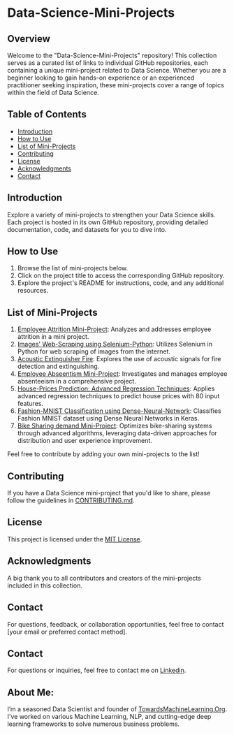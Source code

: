 # Data-Science-Mini-Projects

## Overview

Welcome to the "Data-Science-Mini-Projects" repository! This collection serves as a curated list of links to individual GitHub repositories, each containing a unique mini-project related to Data Science. Whether you are a beginner looking to gain hands-on experience or an experienced practitioner seeking inspiration, these mini-projects cover a range of topics within the field of Data Science.

## Table of Contents

- [Introduction](#introduction)
- [How to Use](#how-to-use)
- [List of Mini-Projects](#list-of-mini-projects)
- [Contributing](#contributing)
- [License](#license)
- [Acknowledgments](#acknowledgments)
- [Contact](#contact)

## Introduction

Explore a variety of mini-projects to strengthen your Data Science skills. Each project is hosted in its own GitHub repository, providing detailed documentation, code, and datasets for you to dive into.

## How to Use

1. Browse the list of mini-projects below.
2. Click on the project title to access the corresponding GitHub repository.
3. Explore the project's README for instructions, code, and any additional resources.

## List of Mini-Projects

1. [Employee Attrition Mini-Project](https://github.com/Praveen76/Employee-Attrition-Mini-Project): Analyzes and addresses employee attrition in a mini project.
2. [Images' Web-Scraping using Selenium-Python](https://github.com/Praveen76/Web-Scraping-using-Selenium-Python): Utilizes Selenium in Python for web scraping of images from the internet.
3. [Acoustic Extinguisher Fire](https://github.com/Praveen76/AcousticExtinguisherFire): Explores the use of acoustic signals for fire detection and extinguishing.
4. [Employee Abseentism Mini-Project](https://github.com/Praveen76/Employee-Abseentism-Project.git): Investigates and manages employee absenteeism in a comprehensive project.
5. [House-Prices Prediction: Advanced Regression Techniques](https://github.com/Praveen76/House-Prices--Advanced-Regression-Techniques): Applies advanced regression techniques to predict house prices with 80 input features.
6. [Fashion-MNIST Classification using Dense-Neural-Network](https://github.com/Praveen76/Fashion-MNIST-Classification-using-Dense-Neural-Network): Classifies Fashion MNIST dataset using Dense Neural Networks in Keras.
7. [Bike Sharing demand Mini-Project](https://github.com/Praveen76/Bike-Sharing-Algorithm): Optimizes bike-sharing systems through advanced algorithms, leveraging data-driven approaches for distribution and user experience improvement.
   <!-- Add more projects as needed -->

Feel free to contribute by adding your own mini-projects to the list!

## Contributing

If you have a Data Science mini-project that you'd like to share, please follow the guidelines in [CONTRIBUTING.md](CONTRIBUTING.md).

## License

This project is licensed under the [MIT License](LICENSE).

## Acknowledgments

A big thank you to all contributors and creators of the mini-projects included in this collection.

## Contact

For questions, feedback, or collaboration opportunities, feel free to contact [your email or preferred contact method].

## Contact

For questions or inquiries, feel free to contact me on [Linkedin](https://www.linkedin.com/in/praveen-kumar-anwla-49169266/).

## **About Me**:
I’m a seasoned Data Scientist and founder of [TowardsMachineLearning.Org](https://towardsmachinelearning.org/). I've worked on various Machine Learning, NLP, and cutting-edge deep learning frameworks to solve numerous business problems.
